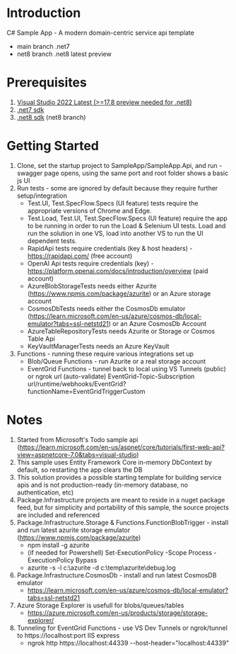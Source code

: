 # Introduction 
C# Sample App - A modern domain-centric service api template
- main branch .net7
- net8 branch .net8 latest preview

# Prerequisites
1. [Visual Studio 2022 Latest (>=17.8 preview needed for .net8)](https://visualstudio.microsoft.com/vs/)
2. [.net7 sdk](https://dotnet.microsoft.com/en-us/download/dotnet/7.0)
3. [.net8 sdk](https://dotnet.microsoft.com/en-us/download/dotnet/8.0) (net8 branch)

# Getting Started
1. Clone, set the startup project to SampleApp/SampleApp.Api, and run - swagger page opens, using the same port and root folder shows a basic js UI
2. Run tests - some are ignored by default because they require further setup/integration
   * Test.UI, Test.SpecFlow.Specs (UI feature) tests require the appropriate versions of Chrome and Edge. 
   * Test.Load, Test.UI, Test.SpecFlow.Specs (UI feature) require the app to be running in order to run the Load & Selenium UI tests. Load and run the solution in one VS, load into another VS to run the UI dependent tests.
   * RapidApi tests require credentials (key & host headers) - https://rapidapi.com/ (free account)
   * OpenAI Api tests require credentials (key) - https://platform.openai.com/docs/introduction/overview (paid account)
   * AzureBlobStorageTests needs either Azurite (https://www.npmjs.com/package/azurite) or an Azure storage account
   * CosmosDbTests needs either the CosmosDb emulator (https://learn.microsoft.com/en-us/azure/cosmos-db/local-emulator?tabs=ssl-netstd21) or an Azure CosmosDb Account
   * AzureTableRepositoryTests needs Azurite or Storage or Cosmos Table Api
   * KeyVaultManagerTests needs an Azure KeyVault
3. Functions - running these require various integrations set up
   * Blob/Queue Functions - run Azurite or a real storage account
   * EventGrid Functions - tunnel back to local using VS Tunnels (public) or ngrok url (auto-validate) EventGrid-Topic-Subscription url/runtime/webhooks/EventGrid?functionName=EventGridTriggerCustom

# Notes
1. Started from Microsoft's Todo sample api (<a href="https://learn.microsoft.com/en-us/aspnet/core/tutorials/first-web-api?view=aspnetcore-7.0&tabs=visual-studio" target="_blank">https://learn.microsoft.com/en-us/aspnet/core/tutorials/first-web-api?view=aspnetcore-7.0&tabs=visual-studio</a>)
2. This sample uses Entity Framework Core in-memory DbContext by default, so restarting the app clears the DB
3. This solution provides a possible starting template for building service apis and is not production-ready (in-memory database, no authentication, etc)
4. Package.Infrastructure projects are meant to reside in a nuget package feed, but for simplicity and portability of this sample, the source projects are included and referenced
5. Package.Infrastructure.Storage & Functions.FunctionBlobTrigger - install and run latest azurite storage emulator (https://www.npmjs.com/package/azurite)
   * npm install -g azurite
   * (if needed for Powershell) Set-ExecutionPolicy -Scope Process -ExecutionPolicy Bypass
   * azurite -s -l c:\azurite -d c:\temp\azurite\debug.log
6. Package.Infrastructure.CosmosDb - install and run latest CosmosDB emulator
   * https://learn.microsoft.com/en-us/azure/cosmos-db/local-emulator?tabs=ssl-netstd21
7. Azure Storage Explorer is usefull for blobs/queues/tables
   * https://azure.microsoft.com/en-us/products/storage/storage-explorer/
8. Tunneling for EventGrid Functions - use VS Dev Tunnels or ngrok/tunnel to https://localhost:port IIS express
   * ngrok http https://localhost:44339 --host-header="localhost:44339"